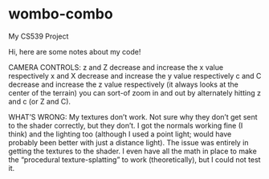 # wombo-combo
My CS539 Project

Hi, here are some notes about my code!

CAMERA CONTROLS:
z and Z decrease and increase the x value respectively
x and X decrease and increase the y value respectively
c and C decrease and increase the z value respectively
(it always looks at the center of the terrain)
you can sort-of zoom in and out by alternately hitting z and c (or Z and C). 


WHAT’S WRONG:
My textures don’t work. Not sure why they don’t get sent to the shader 
correctly, but they don’t. I got the normals working fine (I think) and the 
lighting too (although I used a point light; would have probably been better 
with just a distance light). The issue was entirely in getting the textures 
to the shader. I even have all the math in place to make the “procedural 
texture-splatting” to work (theoretically), but I could not test it. 
